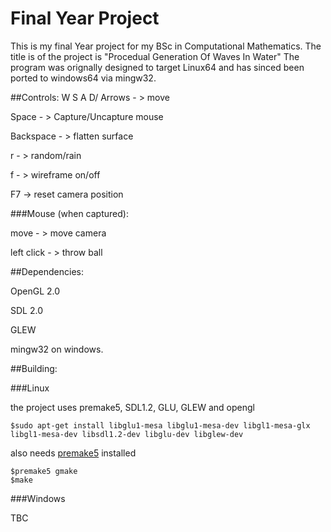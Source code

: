 # Final Year Project

This is my final Year project for my BSc in Computational Mathematics.
The title is of the project is "Procedual Generation Of Waves In Water"
The program was orignally designed to target Linux64 and has sinced been ported to windows64 via mingw32.

##Controls:
W S A D/ Arrows - > move

Space - > Capture/Uncapture mouse

Backspace - > flatten surface

r - > random/rain

f - > wireframe on/off

F7 -> reset camera position

###Mouse (when captured):

move - > move camera

left click - > throw ball

##Dependencies:

OpenGL 2.0

SDL 2.0

GLEW

mingw32 on windows.

##Building:

###Linux

the project uses premake5, SDL1.2, GLU, GLEW and opengl

    $sudo apt-get install libglu1-mesa libglu1-mesa-dev libgl1-mesa-glx libgl1-mesa-dev libsdl1.2-dev libglu-dev libglew-dev 

also needs [premake5](http://premake.github.io/download.html) installed

    $premake5 gmake
    $make

###Windows

TBC
